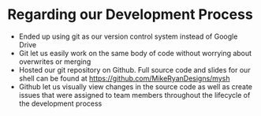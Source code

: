 # Regarding our Development Process
* Ended up using git as our version control system instead of Google Drive
* Git let us easily work on the same body of code without worrying about overwrites or merging
* Hosted our git repository on Github. Full source code and slides for our shell can be found at https://github.com/MikeRyanDesigns/mysh
* Github let us visually view changes in the source code as well as create issues that were assigned to team members throughout the lifecycle of the development process